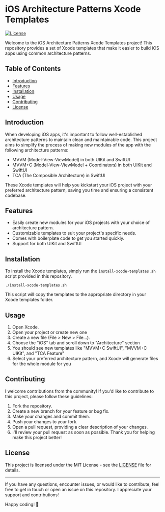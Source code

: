 # iOS Architecture Patterns Xcode Templates

[![License](https://img.shields.io/badge/license-MIT-blue.svg)](https://github.com/goncharik/iOS-architecture-xcode-templates/blob/main/LICENSE)

Welcome to the iOS Architecture Patterns Xcode Templates project! This repository provides a set of Xcode templates that make it easier to build iOS apps using common architecture patterns.

## Table of Contents

- [Introduction](#introduction)
- [Features](#features)
- [Installation](#installation)
- [Usage](#usage)
- [Contributing](#contributing)
- [License](#license)

## Introduction

When developing iOS apps, it's important to follow well-established architecture patterns to maintain clean and maintainable code. This project aims to simplify the process of making new modules of the app with the following architecture patterns:

- MVVM (Model-View-ViewModel) in both UIKit and SwiftUI
- MVVM+C (Model-View-ViewModel + Coordinators) in both UIKit and SwiftUI
- TCA (The Composible Architecture) in SwiftUI

These Xcode templates will help you kickstart your iOS project with your preferred architecture pattern, saving you time and ensuring a consistent codebase.

## Features

- Easily create new modules for your iOS projects with your choice of architecture pattern.
- Customizable templates to suit your project's specific needs.
- Comes with boilerplate code to get you started quickly.
- Support for both UIKit and SwiftUI

## Installation

To install the Xcode templates, simply run the `install-xcode-templates.sh` script provided in this repository.

```shell
./install-xcode-templates.sh
```

This script will copy the templates to the appropriate directory in your Xcode templates folder.

## Usage

1. Open Xcode.
2. Open your project or create new one
3. Create a new file (File > New > File...).
4. Choose the "iOS" tab and scroll down to "Architecture" section
5. You should see new templates like "MVVM+C SwiftUI", "MVVM+C UIKit", and "TCA Feature"
6. Select your preferred architecture pattern, and Xcode will generate files for the whole module for you

## Contributing

I welcome contributions from the community! If you'd like to contribute to this project, please follow these guidelines:

1. Fork the repository.
2. Create a new branch for your feature or bug fix.
3. Make your changes and commit them.
4. Push your changes to your fork.
5. Open a pull request, providing a clear description of your changes.
6. I'll review your pull request as soon as possible. Thank you for helping make this project better!

## License

This project is licensed under the MIT License - see the [LICENSE](LICENSE) file for details.

---

If you have any questions, encounter issues, or would like to contribute, feel free to get in touch or open an issue on this repository. I appreciate your support and contributions!

Happy coding! 🚀